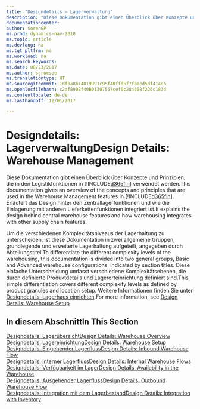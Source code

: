 ```yaml
---
title: "Designdetails – Lagerverwaltung"
description: "Diese Dokumentation gibt einen Überblick über Konzepte und Prinzipien, die in den Logistikfunktionen in [!INCLUDE[d365fin](includes/d365fin_md.md)] verwendet werden."
documentationcenter: 
author: SorenGP
ms.prod: dynamics-nav-2018
ms.topic: article
ms.devlang: na
ms.tgt_pltfrm: na
ms.workload: na
ms.search.keywords: 
ms.date: 08/23/2017
ms.author: sgroespe
ms.translationtype: HT
ms.sourcegitcommit: 1dfba8b14019991c95f40ffd5f7fbaed5df414eb
ms.openlocfilehash: c2af8902f40b01307557cef0c284308f226c183d
ms.contentlocale: de-de
ms.lasthandoff: 12/01/2017

---
```

# <a name="design-details-warehouse-management"></a><span data-ttu-id="a4ffa-103">Designdetails: Lagerverwaltung</span><span class="sxs-lookup"><span data-stu-id="a4ffa-103">Design Details: Warehouse Management</span></span>
<span data-ttu-id="a4ffa-104">Diese Dokumentation gibt einen Überblick über Konzepte und Prinzipien, die in den Logistikfunktionen in [!INCLUDE[d365fin](includes/d365fin_md.md)] verwendet werden.</span><span class="sxs-lookup"><span data-stu-id="a4ffa-104">This documentation gives an overview of the concepts and principles that are used in the Warehouse Management features in [!INCLUDE[d365fin](includes/d365fin_md.md)].</span></span> <span data-ttu-id="a4ffa-105">Erläutert das Design hinter den Zentrallagerfunktionen und wie die Einlagerung mit anderen Lieferkettenfunktionen integriert ist.</span><span class="sxs-lookup"><span data-stu-id="a4ffa-105">It explains the design behind central warehouse features and how warehousing integrates with other supply chain features.</span></span>  

<span data-ttu-id="a4ffa-106">Um die verschiedenen Komplexitätsniveaus der Lagerhaltung zu unterscheiden, ist diese Dokumentation in zwei allgemeine Gruppen, grundlegende und erweiterte Lagerhaltung aufgeteilt, angegeben durch Abteilungstitel.</span><span class="sxs-lookup"><span data-stu-id="a4ffa-106">To differentiate the different complexity levels of the warehousing, this documentation is divided into two general groups, Basic and Advanced warehouse configurations, indicated by section titles.</span></span> <span data-ttu-id="a4ffa-107">Diese einfache Unterscheidung umfasst verschiedene Komplexitätsebenen, die durch definierte Produktdetails und Lagerorteinrichtung definiert sind.</span><span class="sxs-lookup"><span data-stu-id="a4ffa-107">This simple differentiation covers different complexity levels as defined by product granules and location setup.</span></span> <span data-ttu-id="a4ffa-108">Weitere Informationen finden Sie unter [Designdetails: Lagerhaus einrichten](design-details-warehouse-setup.md).</span><span class="sxs-lookup"><span data-stu-id="a4ffa-108">For more information, see [Design Details: Warehouse Setup](design-details-warehouse-setup.md).</span></span>  

## <a name="in-this-section"></a><span data-ttu-id="a4ffa-109">In diesem Abschnitt</span><span class="sxs-lookup"><span data-stu-id="a4ffa-109">In This Section</span></span>  
[<span data-ttu-id="a4ffa-110">Designdetails: Lagerübersicht</span><span class="sxs-lookup"><span data-stu-id="a4ffa-110">Design Details: Warehouse Overview</span></span>](design-details-warehouse-overview.md)  
[<span data-ttu-id="a4ffa-111">Designdetails: Lagereinrichtung</span><span class="sxs-lookup"><span data-stu-id="a4ffa-111">Design Details: Warehouse Setup</span></span>](design-details-warehouse-setup.md)  
[<span data-ttu-id="a4ffa-112">Designdetails: Eingehender Lagerfluss</span><span class="sxs-lookup"><span data-stu-id="a4ffa-112">Design Details: Inbound Warehouse Flow</span></span>](design-details-inbound-warehouse-flow.md)  
[<span data-ttu-id="a4ffa-113">Designdetails: Interner Lagerfluss</span><span class="sxs-lookup"><span data-stu-id="a4ffa-113">Design Details: Internal Warehouse Flows</span></span>](design-details-internal-warehouse-flows.md)  
[<span data-ttu-id="a4ffa-114">Designdetails: Verfügbarkeit im Lager</span><span class="sxs-lookup"><span data-stu-id="a4ffa-114">Design Details: Availability in the Warehouse</span></span>](design-details-availability-in-the-warehouse.md)  
[<span data-ttu-id="a4ffa-115">Designdetails: Ausgehender Lagerfluss</span><span class="sxs-lookup"><span data-stu-id="a4ffa-115">Design Details: Outbound Warehouse Flow</span></span>](design-details-outbound-warehouse-flow.md)  
[<span data-ttu-id="a4ffa-116">Designdetails: Integration mit dem Lagerbestand</span><span class="sxs-lookup"><span data-stu-id="a4ffa-116">Design Details: Integration with Inventory</span></span>](design-details-integration-with-inventory.md)

